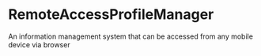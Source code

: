 # RemoteAccessProfileManager
 An information management system that can be accessed from any mobile device via browser
